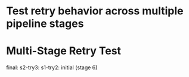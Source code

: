 # Test retry behavior across multiple pipeline stages

# Multi-Stage Retry Test

final: s2-try3: s1-try2: initial (stage 6)
